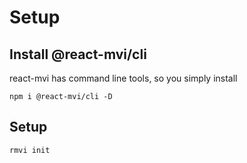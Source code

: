 # Setup

## Install @react-mvi/cli

react-mvi has command line tools, so you simply install

```
npm i @react-mvi/cli -D
```

## Setup

```
rmvi init
```
